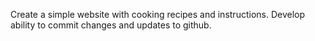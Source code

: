 Create a simple website with cooking recipes and instructions.
Develop ability to commit changes and updates to github.